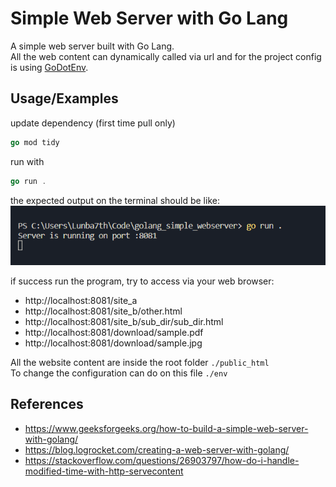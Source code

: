 
# Simple Web Server with Go Lang

A simple web server built with Go Lang.  
All the web content can dynamically called via url 
and for the project config is using [GoDotEnv](https://github.com/joho/godotenv).


## Usage/Examples

update dependency (first time pull only)
```go
go mod tidy
```

run with
```go
go run .
```
the expected output on the terminal should be like:  
![picture alt](https://github.com/williamluisan/golang_simple_webserver/blob/master/screenshot/webserver_run.png "Program running")



if success run the program, try to access via your web browser: 
* http://localhost:8081/site_a
* http://localhost:8081/site_b/other.html
* http://localhost:8081/site_b/sub_dir/sub_dir.html
* http://localhost:8081/download/sample.pdf
* http://localhost:8081/download/sample.jpg  

All the website content are inside the root folder `./public_html`  
To change the configuration can do on this file `./env`


## References
* https://www.geeksforgeeks.org/how-to-build-a-simple-web-server-with-golang/
* https://blog.logrocket.com/creating-a-web-server-with-golang/
* https://stackoverflow.com/questions/26903797/how-do-i-handle-modified-time-with-http-servecontent